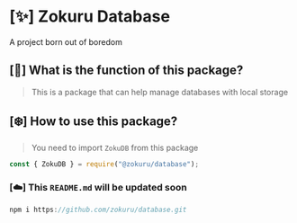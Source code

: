# [✨] Zokuru Database
A project born out of boredom

## [💫] What is the function of this package?
> This is a package that can help manage databases with local storage

## [❄️] How to use this package?
> You need to import `ZokuDB` from this package
```js
const { ZokuDB } = require("@zokuru/database");
```

### [☁️] This `README.md` will be updated soon
```js
npm i https://github.com/zokuru/database.git
```
